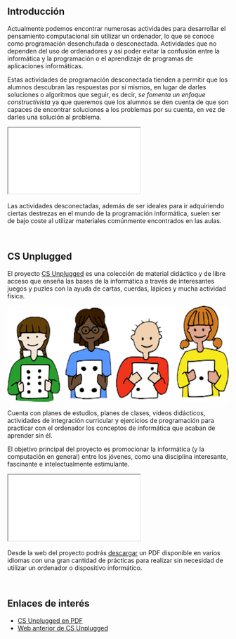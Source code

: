 ## Introducción

Actualmente podemos encontrar numerosas actividades para desarrollar el pensamiento computacional sin utilizar un ordenador, lo que se conoce como programación desenchufada o desconectada. Actividades que no dependen del uso de ordenadores y así poder evitar la confusión entre la informática y la programación o el aprendizaje de programas de aplicaciones informáticas.

Estas actividades de programación desconectada tienden a permitir que los alumnos descubran las respuestas por sí mismos, en lugar de darles soluciones o algoritmos que seguir, es decir, *se fomenta un enfoque constructivista* ya que queremos que los alumnos se den cuenta de que son capaces de encontrar soluciones a los problemas por su cuenta, en vez de darles una solución al problema.

<div class="iframe">
  <iframe src="//www.youtube.com/embed/l7FwWt16IY4" allowfullscreen></iframe>
</div>

Las actividades desconectadas, además de ser ideales para ir adquiriendo ciertas destrezas en el mundo de la programación informática, suelen ser de bajo coste al utilizar materiales comúnmente encontrados en las aulas.



<br />



## CS Unplugged

El proyecto [CS Unplugged](https://csunplugged.org/es/) es una colección de material didáctico y de libre acceso que enseña las bases de la informática a través de interesantes juegos y puzles con la ayuda de cartas, cuerdas, lápices y mucha actividad física.

![](img/ejemplo.jpg "Aprendiendo números binarios")

Cuenta con planes de estudios, planes de clases, vídeos didácticos, actividades de integración curricular y ejercicios de programación para practicar con el ordenador los conceptos de informática que acaban de aprender sin él. 

El objetivo principal del proyecto es promocionar la informática (y la computación en general) entre los jóvenes, como una disciplina interesante, fascinante e intelectualmente estimulante. 

<div class="iframe">
  <iframe src="//www.youtube.com/embed/KOYy4kyLEHs" allowfullscreen></iframe>
</div>

Desde la web del proyecto podrás [descargar](https://classic.csunplugged.org/books/) un PDF disponible en varios idiomas con una gran cantidad de prácticas para realizar sin necesidad de utilizar un ordenador o dispositivo informático.



<br />



## Enlaces de interés

- [CS Unplugged en PDF](https://classic.csunplugged.org/books/)
- [Web anterior de CS Unplugged](https://classic.csunplugged.org/)

